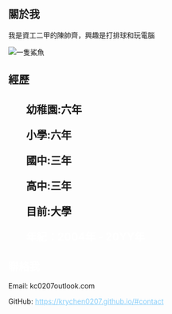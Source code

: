 <!DOCTYPE html>
<html lang="zh-Hant">
<meta charset="UTF-8">
  <meta name="viewport" content="width=device-width, initial-scale=1.0">
  <title>個人網頁</title>
  <link rel="stylesheet" href="styles.css">
</head>
<head>
  <style> body{background-image: url('https://plus.unsplash.com/premium_photo-1666273175617-e8d2834f4fc0? ixlib=rb-4.0.3&ixid=M3wxMjA3fDB8MHxzZWFyY2h8MXx8d2FsbHBhcGVyJTIwNGt8ZW58MHx8MHx8fDA%3D&w=1000&q=80');
      background-size: cover;
    }
  </style>
</head>
<body>
  <section>
    <h2>關於我</h2>
    <p>我是資工二甲的陳帥齊，興趣是打排球和玩電腦</p>
    <div id="profile-picture">
      <img src="https://encrypted-tbn0.gstatic.com/images?q=tbn:ANd9GcRwmUCbsLN5vlcKur9CnBD_yBKbCu83OxA-nQ&usqp=CAU" alt="一隻鯊魚">
    </div>
  </section>
  <section>
  <h2>經歷<h2>
    <ul>
        <p>幼稚園:六年</p>
        <p>小學:六年</p>
        <p>國中:三年</p>
        <p>高中:三年</p>
        <p>目前:大學</p>
        <p style="color:white;">年紀：2004年 - 20YY年</p>
     <ul>
       <body>
  </section>
  <section>
    <h2 style="color:white;">聯絡我</h2>
    <p style="color:#white;">Email: kc0207outlook.com</p>
    <p style="color:#white;">GitHub: <a href style="color:#87cefa;"="https://github.com/krychen0207.github.io">https://krychen0207.github.io/#contact</a></p>
  </section>
</body>
</html>
